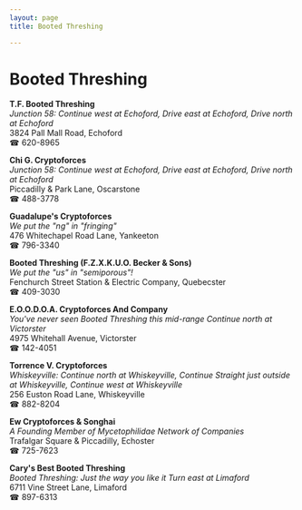 ```yaml
---
layout: page 
title: Booted Threshing

---
```



# Booted Threshing


 **T.F. Booted Threshing**  
_Junction 58: Continue west at Echoford, Drive east at Echoford, Drive north at Echoford_  
3824 Pall Mall Road, Echoford  
☎ 620-8965

**Chi G. Cryptoforces**  
_Junction 58: Continue west at Echoford, Drive east at Echoford, Drive north at Echoford_  
Piccadilly & Park Lane, Oscarstone  
☎ 488-3778

**Guadalupe's Cryptoforces**  
_We put the "ng" in "fringing"_  
476 Whitechapel Road Lane, Yankeeton  
☎ 796-3340

**Booted Threshing (F.Z.X.K.U.O. Becker & Sons)**  
_We put the "us" in "semiporous"!_  
Fenchurch Street Station & Electric Company, Quebecster  
☎ 409-3030

**E.O.O.D.O.A. Cryptoforces And Company**  
_You've never seen Booted Threshing this mid-range 
Continue north at Victorster_  
4975 Whitehall Avenue, Victorster  
☎ 142-4051

**Torrence V. Cryptoforces**  
_Whiskeyville: Continue north at Whiskeyville, Continue Straight just outside at Whiskeyville, Continue west at Whiskeyville_  
256 Euston Road Lane, Whiskeyville  
☎ 882-8204

**Ew Cryptoforces & Songhai**  
_A Founding Member of Mycetophilidae Network of Companies_  
Trafalgar Square & Piccadilly, Echoster  
☎ 725-7623

**Cary's Best Booted Threshing**  
_Booted Threshing: Just the way you like it 
Turn east at Limaford_  
6711 Vine Street Lane, Limaford  
☎ 897-6313

